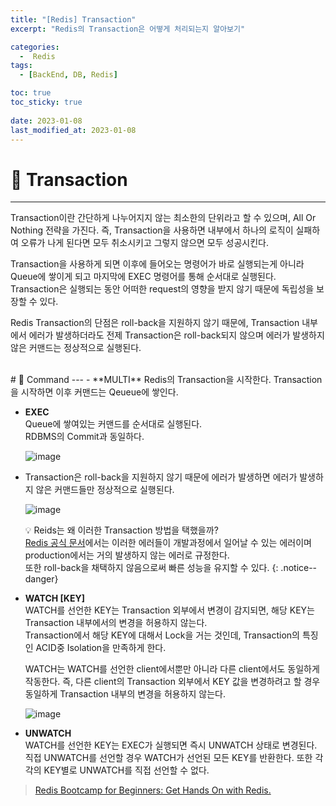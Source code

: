 ```yaml
---
title: "[Redis] Transaction"
excerpt: "Redis의 Transaction은 어떻게 처리되는지 알아보기"

categories:
  -  Redis
tags:
  - [BackEnd, DB, Redis]

toc: true
toc_sticky: true
 
date: 2023-01-08
last_modified_at: 2023-01-08
---
```


# 🚀 Transaction
---
Transaction이란 간단하게 나누어지지 않는 최소한의 단위라고 할 수 있으며, All Or Nothing 전략을 가진다.
즉, Transaction을 사용하면 내부에서 하나의 로직이 실패하여 오류가 나게 된다면 모두 취소시키고 그렇지 않으면 모두 성공시킨다.  

Transaction을 사용하게 되면 이후에 들어오는 명령어가 바로 실행되는게 아니라 Queue에 쌓이게 되고 마지막에 EXEC 명령어를 통해 순서대로 실행된다.
Transaction은 실행되는 동안 어떠한 request의 영향을 받지 않기 때문에 독립성을 보장할 수 있다.  

Redis Transaction의 단점은 roll-back을 지원하지 않기 때문에, Transaction 내부에서 에러가 발생하더라도 전제 Transaction은 roll-back되지 않으며 에러가 발생하지 않은 커맨드는 정상적으로 실행된다.

<br>
# 🚀 Command
---
- **MULTI**  
  Redis의 Transaction을 시작한다.  
  Transaction을 시작하면 이후 커맨드는 Qeueue에 쌓인다.

- **EXEC**  
  Queue에 쌓여있는 커맨드를 순서대로 실행된다.  
  RDBMS의 Commit과 동일하다.

  ![image](https://user-images.githubusercontent.com/85219306/211198158-1992360d-8fb7-45a1-a0d3-b830e3cf06c1.png)

- Transaction은 roll-back을 지원하지 않기 때문에 에러가 발생하면 에러가 발생하지 않은 커맨드들만 정상적으로 실행된다.

  ![image](https://user-images.githubusercontent.com/85219306/211198341-6d79da72-ab99-4748-ae9d-5e0575d76c6f.png)

  💡 Reids는 왜 이러한 Transaction 방법을 택했을까?  
  [Redis 공식 문서](https://redis.io/topics/transactions/#why-redis-does-not-support-roll-backs)에서는 이러한 에러들이 개발과정에서 일어날 수 있는 에러이며 production에서는 거의 발생하지 않는 에러로 규정한다.  
  또한 roll-back을 채택하지 않음으로써 빠른 성능을 유지할 수 있다.
  {: .notice--danger}

- **WATCH [KEY]**   
  WATCH를 선언한 KEY는 Transaction 외부에서 변경이 감지되면, 해당 KEY는 Transaction 내부에서의 변경을 허용하지 않는다.  
  Transaction에서 해당 KEY에 대해서 Lock을 거는 것인데, Transaction의 특징인 ACID중 Isolation을 만족하게 한다.

  WATCH는 WATCH를 선언한 client에서뿐만 아니라 다른 client에서도 동일하게 작동한다. 즉, 다른 client의 Transaction 외부에서 KEY 값을 변경하려고 할 경우 동일하게 Transaction 내부의 변경을 허용하지 않는다. 

  ![image](https://user-images.githubusercontent.com/85219306/211200161-89a95310-196b-4754-b522-2d07fd7299dd.png)

- **UNWATCH**   
  WATCH를 선언한 KEY는 EXEC가 실행되면 즉시 UNWATCH 상태로 변경된다.
  직접 UNWATCH를 선언할 경우 WATCH가 선언된 모든 KEY를 반환한다.
  또한 각각의 KEY별로 UNWATCH를 직접 선언할 수 없다.

> [Redis Bootcamp for Beginners: Get Hands On with Redis.](https://www.udemy.com/course/redis-bootcamp-for-beginners/)  
